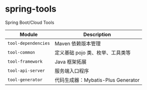 # spring-tools
Spring Boot/Cloud Tools

| Module              | Description                  |
|---------------------|------------------------------|
| `tool-dependencies` | Maven 依赖版本管理                 |
| `tool-common`       | 定义基础 pojo 类、枚举、工具类等          |
| `tool-framework`    | Java 框架拓展                    |
| `tool-api-server`   | 服务端入口程序                      |
| `tool-generator`    | 代码生成器：Mybatis-Plus Generator |
